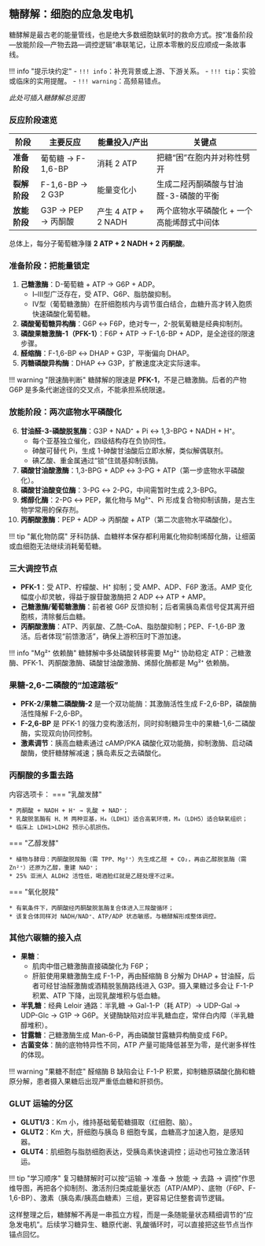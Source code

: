 ## 糖酵解：细胞的应急发电机

糖酵解是最古老的能量管线，也是绝大多数细胞缺氧时的救命方式。按“准备阶段—放能阶段—产物去路—调控逻辑”串联笔记，让原本零散的反应顺成一条故事线。

!!! info "提示块约定"
    - `!!! info`：补充背景或上游、下游关系。
    - `!!! tip`：实验或临床的实用提醒。
    - `!!! warning`：高频易错点。

*此处可插入糖酵解总览图*

### 反应阶段速览

| 阶段 | 主要反应 | 能量投入/产出 | 关键点 |
| --- | --- | --- | --- |
| **准备阶段** | 葡萄糖 → F-1,6-BP | 消耗 2 ATP | 把糖“困”在胞内并对称性劈开 |
| **裂解阶段** | F-1,6-BP → 2 G3P | 能量变化小 | 生成二羟丙酮磷酸与甘油醛-3-磷酸的平衡 |
| **放能阶段** | G3P → PEP → 丙酮酸 | 产生 4 ATP + 2 NADH | 两个底物水平磷酸化 + 一个高能烯醇式中间体 |

总体上，每分子葡萄糖净赚 **2 ATP + 2 NADH + 2 丙酮酸**。

### 准备阶段：把能量锁定

1. **己糖激酶**：D-葡萄糖 + ATP → G6P + ADP。
   - Ⅰ–Ⅲ型广泛存在，受 ATP、G6P、脂肪酸抑制。
   - Ⅳ型（葡萄糖激酶）在肝细胞核内与调节蛋白结合，血糖升高才转入胞质快速磷酸化葡萄糖。
2. **磷酸葡萄糖异构酶**：G6P ↔ F6P，绝对专一，2-脱氧葡糖是经典抑制剂。
3. **磷酸果糖激酶-1（PFK-1）**：F6P + ATP → F-1,6-BP + ADP，是全途径的限速步骤。
4. **醛缩酶**：F-1,6-BP ↔ DHAP + G3P，平衡偏向 DHAP。
5. **丙糖磷酸异构酶**：DHAP ↔ G3P，扩散速度决定实际速率。

!!! warning "限速酶判断"
    糖酵解的限速是 **PFK-1**，不是己糖激酶。后者的产物 G6P 是多条代谢途径的交叉点，不能承担系统限速。

### 放能阶段：两次底物水平磷酸化

6. **甘油醛-3-磷酸脱氢酶**：G3P + NAD⁺ + Pi ↔ 1,3-BPG + NADH + H⁺。
   - 每个亚基独立催化，四级结构存在负协同性。
   - 砷酸可替代 Pi，生成 1-砷酸甘油酸后立即水解，类似解偶联剂。
   - 碘乙酸、重金属通过“锁”住巯基抑制该酶。
7. **磷酸甘油酸激酶**：1,3-BPG + ADP ↔ 3-PG + ATP（第一步底物水平磷酸化）。
8. **磷酸甘油酸变位酶**：3-PG ↔ 2-PG，中间需暂时生成 2,3-BPG。
9. **烯醇化酶**：2-PG ↔ PEP，氟化物与 Mg²⁺、Pi 形成复合物抑制该酶，是古生物学常用的保存剂。
10. **丙酮酸激酶**：PEP + ADP → 丙酮酸 + ATP（第二次底物水平磷酸化）。

!!! tip "氟化物防腐"
    牙科防龋、血糖样本保存都利用氟化物抑制烯醇化酶，让细菌或血细胞无法继续消耗葡萄糖。

### 三大调控节点

- **PFK-1**：受 ATP、柠檬酸、H⁺ 抑制；受 AMP、ADP、F6P 激活。AMP 变化幅度小却灵敏，得益于腺苷酸激酶把 2 ADP ↔ ATP + AMP。
- **己糖激酶/葡萄糖激酶**：前者被 G6P 反馈抑制；后者需胰岛素信号促其离开细胞核，清除餐后血糖。
- **丙酮酸激酶**：ATP、丙氨酸、乙酰-CoA、脂肪酸抑制；PEP、F-1,6-BP 激活。后者体现“前馈激活”，确保上游积压时下游加速。

!!! info "Mg²⁺ 依赖酶"
    糖酵解中多处磷酸转移需要 Mg²⁺ 协助稳定 ATP：己糖激酶、PFK-1、丙酮酸激酶、磷酸甘油酸激酶、烯醇化酶都是 Mg²⁺ 依赖酶。

### 果糖-2,6-二磷酸的“加速踏板”

- **PFK-2/果糖二磷酸酶-2** 是一个双功能酶：其激酶活性生成 F-2,6-BP，磷酸酶活性降解 F-2,6-BP。
- **F-2,6-BP** 是 PFK-1 的强力变构激活剂，同时抑制糖异生中的果糖-1,6-二磷酸酶，实现双向协同控制。
- **激素调节**：胰高血糖素通过 cAMP/PKA 磷酸化双功能酶，抑制激酶、启动磷酸酶，使肝糖酵解减速；胰岛素反之去磷酸化。

### 丙酮酸的多重去路

内容选项卡：
=== "乳酸发酵"

    * 丙酮酸 + NADH + H⁺ → 乳酸 + NAD⁺；
    * 乳酸脱氢酶有 H、M 两种亚基，H₄（LDH1）适合高氧环境，M₄（LDH5）适合缺氧组织；
    * 临床上 LDH1>LDH2 预示心肌损伤。

=== "乙醇发酵"

    * 植物与酵母：丙酮酸脱羧酶（需 TPP、Mg²⁺）先生成乙醛 + CO₂，再由乙醇脱氢酶（需 Zn²⁺）还原为乙醇，重建 NAD⁺；
    * 25% 亚洲人 ALDH2 活性低，喝酒脸红就是乙醛处理不过来。

=== "氧化脱羧"

    * 有氧条件下，丙酮酸经丙酮酸脱氢酶复合体进入三羧酸循环；
    * 该复合体同样对 NADH/NAD⁺、ATP/ADP 状态敏感，与糖酵解形成整体调控。

### 其他六碳糖的接入点

- **果糖**：
  - 肌肉中借己糖激酶直接磷酸化为 F6P；
  - 肝脏使用果糖激酶生成 F-1-P，再由醛缩酶 B 分解为 DHAP + 甘油醛，后者可经甘油醛激酶或酒精脱氢酶路线进入 G3P。摄入果糖过多会让 F-1-P 积累、ATP 下降，出现乳酸堆积与低血糖。
- **半乳糖**：经典 Leloir 通路：半乳糖 → Gal-1-P（耗 ATP）→ UDP-Gal → UDP-Glc → G1P → G6P。关键酶缺陷对应半乳糖血症，常伴白内障（半乳糖醇堆积）。
- **甘露糖**：己糖激酶生成 Man-6-P，再由磷酸甘露糖异构酶变成 F6P。
- **古菌变体**：酶的底物特异性不同，ATP 产量可能降低甚至为零，是代谢多样性的体现。

!!! warning "果糖不耐症"
    醛缩酶 B 缺陷会让 F-1-P 积累，抑制糖原磷酸化酶和糖原分解，患者摄入果糖后出现严重低血糖和肝损伤。

### GLUT 运输的分区

- **GLUT1/3**：Km 小，维持基础葡萄糖摄取（红细胞、脑）。
- **GLUT2**：Km 大，肝细胞与胰岛 B 细胞专属，血糖高才加速入胞，是感知器。
- **GLUT4**：肌细胞与脂肪细胞表达，受胰岛素快速调控；运动也可独立激活转运。

!!! tip "学习顺序"
    复习糖酵解时可以按“运输 → 准备 → 放能 → 去路 → 调控”作思维导图，再把各个抑制剂、激活剂归类成能量状态（ATP/AMP）、底物（F6P、F-1,6-BP）、激素（胰岛素/胰高血糖素）三组，更容易记住整套调节逻辑。

这样整理之后，糖酵解不再是一串孤立方程，而是一条随能量状态精细调节的“应急发电机”。后续学习糖异生、糖原代谢、乳酸循环时，可以直接把这些节点当作锚点回忆。

